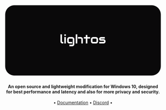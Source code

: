 <h1 align="center">
  <a href="http://atlasos.net"><img src="https://raw.githubusercontent.com/DekuCS/LIGHT-OS/main/LIGHTOS/img/banner.png?token=GHSAT0AAAAAACJZIJRKJOWJRM3BOW3LEITWZKECPBQ" alt="Atlas" width="900" style="border-radius: 30px"></a>
</h1>

<h4 align="center">An open source and lightweight modification for Windows 10, designed for best performance and latency and also for more privacy and security.</h4>

<p align="center">
  •
  <a href="https://github.com/DekuCS/LIGHT-OS/tree/main/docs">Documentation</a>
  •
  <a href="https://discord.gg/WXVGWEkrE9" target="_blank">Discord</a>
  •
</p>

